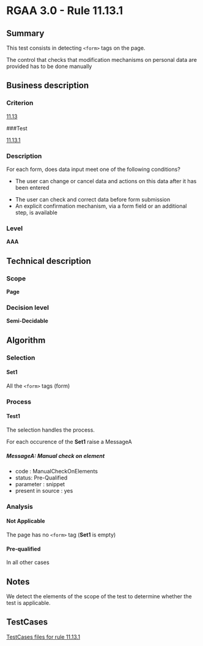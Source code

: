 # RGAA 3.0 -  Rule 11.13.1

## Summary

This test consists in detecting `<form>` tags on the page.

The control that checks that modification mechanisms on personal data are provided has to be done manually

## Business description

### Criterion

[11.13](http://asqatasun.github.io/RGAA--3.0--EN/RGAA3.0_Criteria_English_version_v1.html#crit-11-13)

###Test

[11.13.1](http://asqatasun.github.io/RGAA--3.0--EN/RGAA3.0_Criteria_English_version_v1.html#test-11-13-1)

### Description
For each form, does
    data input meet one of the following conditions?
    <ul><li> The user can change or cancel data and actions on
   this data after it has been entered</li>
  <li> The user can check and correct data before form
   submission</li>
  <li> An explicit confirmation mechanism, via a form
   field or an additional step, is available </li>
    </ul> 


### Level

**AAA**

## Technical description

### Scope

**Page**

### Decision level

**Semi-Decidable**

## Algorithm

### Selection

#### Set1

All the `<form>` tags (form)

### Process

#### Test1

The selection handles the process.

For each occurence of the **Set1** raise a MessageA

##### MessageA: Manual check on element

-   code : ManualCheckOnElements
-   status: Pre-Qualified
-   parameter : snippet
-   present in source : yes

### Analysis

#### Not Applicable

The page has no `<form>` tag (**Set1** is empty)

#### Pre-qualified

In all other cases

## Notes

We detect the elements of the scope of the test to determine whether the
test is applicable.



##  TestCases 

[TestCases files for rule 11.13.1](https://gitlab.com/asqatasun/Asqatasun/-/tree/master/rules/rules-rgaa3.0/src/test/resources/testcases/rgaa30/Rgaa30Rule111301/) 



